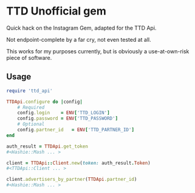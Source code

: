 # TTD Unofficial gem
Quick hack on the Instagram Gem, adapted for the TTD Api.

Not endpoint-complete by a far cry, not even tested at all.

This works for my purposes currently, but is obviously a use-at-own-risk piece of software.

## Usage

```ruby
require 'ttd_api'

TTDApi.configure do |config|
    # Required
    config.login	= ENV['TTD_LOGIN']
    config.password	= ENV['TTD_PASSWORD']
    # Optional
    config.partner_id	= ENV['TTD_PARTNER_ID']
end

auth_result = TTDApi.get_token
#<Hashie::Mash ... >

client = TTDApi::Client.new(token: auth_result.Token)
#<TTDApi::Client ... >

client.advertisers_by_partner(TTDApi.partner_id)
#<Hashie::Mash ... >
```
